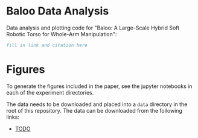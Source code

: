 # Baloo Data Analysis
Data analysis and plotting code for "Baloo: A Large-Scale Hybrid Soft Robotic Torso for Whole-Arm Manipulation": 


```bib
fill in link and citation here
```

# Figures
To generate the figures included in the paper, see the jupyter notebooks in each of the experiment directories.

The data needs to be downloaded and placed into a `data` directory in the root of this repository. The data can be downloaded from the following links:

- [TODO]()
